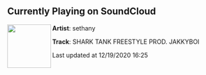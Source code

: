 ## Currently Playing on SoundCloud

[<img align="left" width="100" src="https://i1.sndcdn.com/artworks-000433570281-bykw99-t50x50.jpg">](https://soundcloud.com/little-sethany/shark-tank-freestyle)

**Artist**: sethany 

**Track**: SHARK TANK FREESTYLE PROD. JAKKYBOI

Last updated at 12/19/2020 16:25
